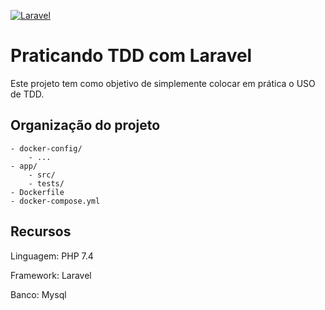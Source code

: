 [![Laravel](https://github.com/everaldofilho/tdd-with-laravel/actions/workflows/tests.yml/badge.svg)](https://github.com/everaldofilho/tdd-with-laravel/actions/workflows/tests.yml)

# Praticando TDD com Laravel

Este projeto tem como objetivo de simplemente colocar em prática o USO de TDD.

## Organização do projeto


````
- docker-config/
    - ...
- app/ 
    - src/
    - tests/
- Dockerfile
- docker-compose.yml
````

## Recursos

Linguagem: PHP 7.4

Framework: Laravel

Banco: Mysql